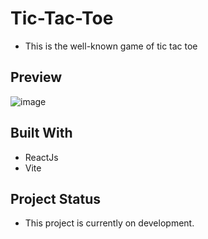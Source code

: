 # Tic-Tac-Toe

- This is the well-known game of tic tac toe

## Preview

![image](https://user-images.githubusercontent.com/107494100/220666458-7cfbe5a0-8077-476f-b206-86678820dd6b.png)



## Built With

- ReactJs
- Vite

## Project Status

- This project is currently on development.
